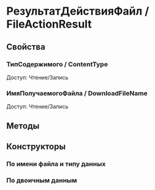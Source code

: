 
# РезультатДействияФайл / FileActionResult

  
## Свойства

    
### ТипСодержимого / ContentType
	
Доступ: Чтение/Запись
### ИмяПолучаемогоФайла / DownloadFileName
	
Доступ: Чтение/Запись
## Методы

    
## Конструкторы

  
### По имени файла и типу данных
### По двоичным данным